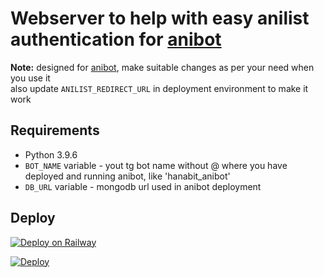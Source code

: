 <h1>Webserver to help with easy anilist authentication for <a href='https://github.com/lostb053/anibot'>anibot</a></h1>

**Note:** designed for [anibot](https://github.com/lostb053/anibot), make suitable changes as per your need when you use it <br> also update `ANILIST_REDIRECT_URL` in deployment environment to make it work


## Requirements
* Python 3.9.6
* `BOT_NAME` variable - yout tg bot name without @ where you have deployed and running anibot, like 'hanabit_anibot'
* `DB_URL` variable - mongodb url used in anibot deployment


## Deploy
[![Deploy on Railway](https://railway.app/button.svg)](https://railway.app/new/template?template=https://github.com/lostb053/anilist_oauth_webserver)

[![Deploy](https://www.herokucdn.com/deploy/button.svg)](https://heroku.com/deploy?template=https://github.com/lostb053/anilist_oauth_webserver)

